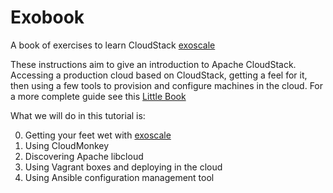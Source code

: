 Exobook
=======

A book of exercises to learn CloudStack [exoscale](http://exoscale.ch)

These instructions aim to give an introduction to Apache CloudStack. Accessing a production cloud based on CloudStack, getting a feel for it, then using a few tools to provision and configure machines in the cloud. For a more complete guide see this [Little Book](https://github.com/runseb/cloudstack-books/blob/master/en/clients.markdown)
 
What we will do in this tutorial is:

0. Getting your feet wet with [exoscale](http://exoscale.ch)
1. Using CloudMonkey
2. Discovering Apache libcloud
3. Using Vagrant boxes and deploying in the cloud
4. Using Ansible configuration management tool
